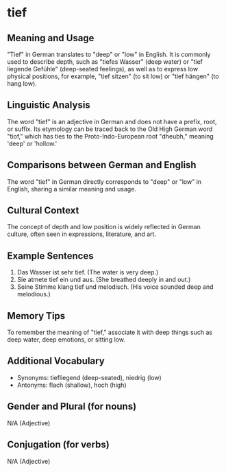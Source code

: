 # tief
## Meaning and Usage
"Tief" in German translates to "deep" or "low" in English. It is commonly used to describe depth, such as "tiefes Wasser" (deep water) or "tief liegende Gefühle" (deep-seated feelings), as well as to express low physical positions, for example, "tief sitzen" (to sit low) or "tief hängen" (to hang low).

## Linguistic Analysis
The word "tief" is an adjective in German and does not have a prefix, root, or suffix. Its etymology can be traced back to the Old High German word "tiof," which has ties to the Proto-Indo-European root "dheubh," meaning 'deep' or 'hollow.'

## Comparisons between German and English
The word "tief" in German directly corresponds to "deep" or "low" in English, sharing a similar meaning and usage.

## Cultural Context
The concept of depth and low position is widely reflected in German culture, often seen in expressions, literature, and art.

## Example Sentences
1. Das Wasser ist sehr tief. (The water is very deep.)
2. Sie atmete tief ein und aus. (She breathed deeply in and out.)
3. Seine Stimme klang tief und melodisch. (His voice sounded deep and melodious.)

## Memory Tips
To remember the meaning of "tief," associate it with deep things such as deep water, deep emotions, or sitting low.

## Additional Vocabulary
- Synonyms: tiefliegend (deep-seated), niedrig (low)
- Antonyms: flach (shallow), hoch (high)

## Gender and Plural (for nouns)
N/A (Adjective)
  
## Conjugation (for verbs)
N/A (Adjective)